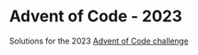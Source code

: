 # Advent of Code - 2023
Solutions for the 2023 [Advent of Code challenge](https://adventofcode.com/2023)
